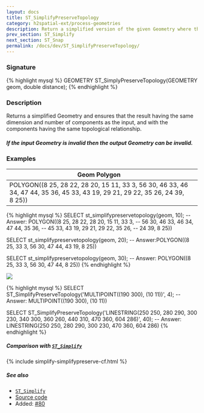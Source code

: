 ```yaml
---
layout: docs
title: ST_SimplifyPreserveTopology
category: h2spatial-ext/process-geometries
description: Return a simplified version of the given Geometry where the topology is preserved
prev_section: ST_Simplify
next_section: ST_Snap
permalink: /docs/dev/ST_SimplifyPreserveTopology/
---
```


### Signature

{% highlight mysql %}
GEOMETRY ST_SimplyPreserveTopology(GEOMETRY geom, 
                                   double distance);
{% endhighlight %}

### Description
Returns a simplified Geometry and ensures that the result having the same dimension and number of components as the input, and with the components having the same topological relationship.

<div class="note warning">
    <h5>If the input Geometry is invalid then the output Geometry can
    	be invalid.</h5>
</div>

### Examples

|           Geom Polygon                       |    |
|----------------------------------------------|----|
| POLYGON((8 25, 28 22, 28 20, 15 11, 33 3, 56 30, 46 33, 46 34, 47 44, 35 36, 45 33, 43 19, 29 21, 29 22, 35 26, 24 39, 8 25)) |    |

{% highlight mysql %}
SELECT st_simplifypreservetopology(geom, 10);
-- Answer: POLYGON((8 25, 28 22, 28 20, 15 11, 33 3, 
--                  56 30, 46 33, 46 34, 47 44, 35 36, 
--                  45 33, 43 19, 29 21, 29 22, 35 26, 
--                  24 39, 8 25))

SELECT st_simplifypreservetopology(geom, 20);
-- Answer:POLYGON((8 25, 33 3, 56 30, 47 44, 43 19, 8 25))

SELECT st_simplifypreservetopology(geom, 30);
-- Answer: POLYGON((8 25, 33 3, 56 30, 47 44, 8 25))
{% endhighlight %}

<img class="displayed" src="../ST_SimplifyPreserveTopology.png"/>

{% highlight mysql %}
SELECT ST_SimplifyPreserveTopology('MULTIPOINT((190 300), 
                                               (10 11))', 
                                    4);
-- Answer: MULTIPOINT((190 300), (10 11))

SELECT ST_SimplifyPreserveTopology('LINESTRING(250 250, 280 290, 
                                               300 230, 340 300, 
                                               360 260, 440 310, 
                                               470 360, 604 286)', 
                                    40);
-- Answer: LINESTRING(250 250, 280 290, 300 230, 470 360, 604 286)
{% endhighlight %}

##### Comparison with [`ST_Simplify`](../ST_Simplify)

{% include simplify-simplifypreserve-cf.html %}

##### See also

* [`ST_Simplify`](../ST_Simplify)
* <a href="https://github.com/irstv/H2GIS/blob/master/h2spatial-ext/src/main/java/org/h2gis/h2spatialext/function/spatial/processing/ST_SimplifyPreserveTopology.java" target="_blank">Source code</a>
* Added: <a href="https://github.com/irstv/H2GIS/pull/80" target="_blank">#80</a>


